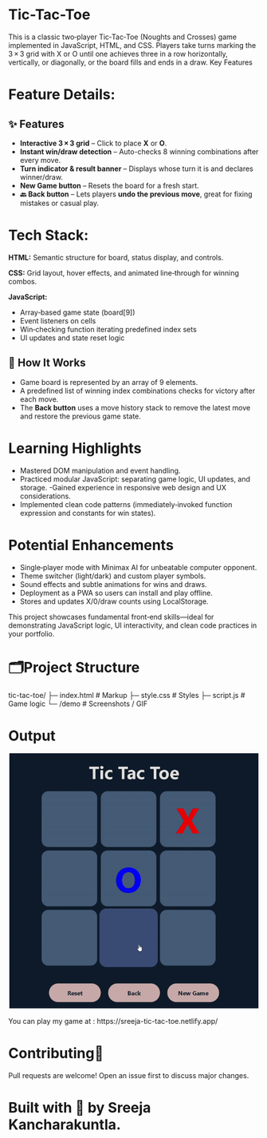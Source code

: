 # Tic-Tac-Toe
This is a classic two‑player Tic‑Tac‑Toe (Noughts and Crosses) game implemented in JavaScript, HTML, and CSS. Players take turns marking the 3 × 3 grid with X or O until one achieves three in a row horizontally, vertically, or diagonally, or the board fills and ends in a draw.
Key Features

# Feature	Details:
## ✨ Features
- **Interactive 3 × 3 grid** – Click to place **X** or **O**.
- **Instant win/draw detection** – Auto-checks 8 winning combinations after every move.
- **Turn indicator & result banner** – Displays whose turn it is and declares winner/draw.
- **New Game button** – Resets the board for a fresh start.
- **🔙 Back button** – Lets players **undo the previous move**, great for fixing mistakes or casual play.

# Tech Stack:
**HTML:** Semantic structure for board, status display, and controls.

**CSS:** Grid layout, hover effects, and animated line‑through for winning combos.

**JavaScript:**
- Array‑based game state (board[9])
- Event listeners on cells
- Win‑checking function iterating predefined index sets
- UI updates and state reset logic

## 🧩 How It Works
- Game board is represented by an array of 9 elements.
- A predefined list of winning index combinations checks for victory after each move.
- The **Back button** uses a move history stack to remove the latest move and restore the previous game state.

# Learning Highlights
- Mastered DOM manipulation and event handling.
- Practiced modular JavaScript: separating game logic, UI updates, and storage.
-Gained experience in responsive web design and UX considerations.
- Implemented clean code patterns (immediately‑invoked function expression and constants for win states).

# Potential Enhancements
- Single‑player mode with Minimax AI for unbeatable computer opponent.
- Theme switcher (light/dark) and custom player symbols.
- Sound effects and subtle animations for wins and draws.
- Deployment as a PWA so users can install and play offline.
- Stores and updates X/0/draw counts using LocalStorage.

This project showcases fundamental front‑end skills—ideal for demonstrating JavaScript logic, UI interactivity, and clean code practices in your portfolio.

# 🗂️Project Structure
tic-tac-toe/
├─ index.html        # Markup
├─ style.css         # Styles
├─ script.js         # Game logic
└─ /demo             # Screenshots / GIF
# Output
<p align="center">
  <img src="demo/tic-tac-toe-output.gif" alt="Tic Tac Toe GIF" width="500"/>
</p>
You can play my game at : https://sreeja-tic-tac-toe.netlify.app/

# Contributing🤝
Pull requests are welcome! Open an issue first to discuss major changes.

# Built with 💙 by Sreeja Kancharakuntla.
